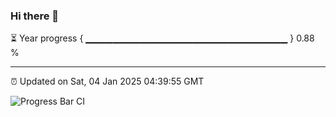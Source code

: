 ### Hi there 👋

⏳ Year progress { ▁▁▁▁▁▁▁▁▁▁▁▁▁▁▁▁▁▁▁▁▁▁▁▁▁▁▁▁▁▁ } 0.88 %

---

⏰ Updated on Sat, 04 Jan 2025 04:39:55 GMT

![Progress Bar CI](https://github.com/IshwaranRudhara/GIT-ACTION/workflows/Progress%20Bar%20CI/badge.svg)
